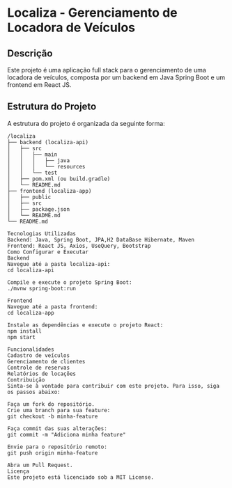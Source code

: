 # Localiza - Gerenciamento de Locadora de Veículos

## Descrição
Este projeto é uma aplicação full stack para o gerenciamento de uma locadora de veículos, composta por um backend em Java Spring Boot e um frontend em React JS.

## Estrutura do Projeto
A estrutura do projeto é organizada da seguinte forma:

```plaintext
/localiza
├── backend (localiza-api)
│   ├── src
│   │   ├── main
│   │   │   ├── java
│   │   │   └── resources
│   │   └── test
│   ├── pom.xml (ou build.gradle)
│   └── README.md
├── frontend (localiza-app)
│   ├── public
│   ├── src
│   ├── package.json
│   └── README.md
└── README.md

Tecnologias Utilizadas
Backend: Java, Spring Boot, JPA,H2 DataBase Hibernate, Maven
Frontend: React JS, Axios, UseQuery, Bootstrap
Como Configurar e Executar
Backend
Navegue até a pasta localiza-api:
cd localiza-api

Compile e execute o projeto Spring Boot:
./mvnw spring-boot:run

Frontend
Navegue até a pasta frontend:
cd localiza-app

Instale as dependências e execute o projeto React:
npm install
npm start

Funcionalidades
Cadastro de veículos
Gerenciamento de clientes
Controle de reservas
Relatórios de locações
Contribuição
Sinta-se à vontade para contribuir com este projeto. Para isso, siga os passos abaixo:

Faça um fork do repositório.
Crie uma branch para sua feature:
git checkout -b minha-feature

Faça commit das suas alterações:
git commit -m "Adiciona minha feature"

Envie para o repositório remoto:
git push origin minha-feature

Abra um Pull Request.
Licença
Este projeto está licenciado sob a MIT License.
